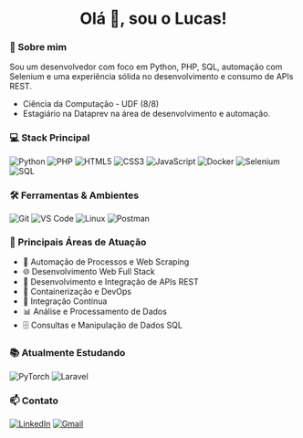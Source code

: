 <h1 align="center">Olá 👋, sou o Lucas!</h1>

### 🚀 Sobre mim
Sou um desenvolvedor com foco em Python, PHP, SQL, automação com Selenium e uma experiência sólida no desenvolvimento e consumo de APIs REST.
- Ciência da Computação - UDF (8/8)
- Estagiário na Dataprev na área de desenvolvimento e automação.

### 💻 Stack Principal
![Python](https://img.shields.io/badge/Python-3776AB?style=for-the-badge&logo=python&logoColor=white)
![PHP](https://img.shields.io/badge/PHP-777BB4?style=for-the-badge&logo=php&logoColor=white)
![HTML5](https://img.shields.io/badge/HTML5-E34F26?style=for-the-badge&logo=html5&logoColor=white)
![CSS3](https://img.shields.io/badge/CSS3-1572B6?style=for-the-badge&logo=css3&logoColor=white)
![JavaScript](https://img.shields.io/badge/JavaScript-F7DF1E?style=for-the-badge&logo=javascript&logoColor=black)
![Docker](https://img.shields.io/badge/Docker-2496ED?style=for-the-badge&logo=docker&logoColor=white)
![Selenium](https://img.shields.io/badge/Selenium-43B02A?style=for-the-badge&logo=selenium&logoColor=white)
![SQL](https://img.shields.io/badge/SQL-4479A1?style=for-the-badge&logo=mysql&logoColor=white)

### 🛠️ Ferramentas & Ambientes
![Git](https://img.shields.io/badge/Git-F05032?style=for-the-badge&logo=git&logoColor=white)
![VS Code](https://img.shields.io/badge/VS%20Code-007ACC?style=for-the-badge&logo=visual-studio-code&logoColor=white)
![Linux](https://img.shields.io/badge/Linux-FCC624?style=for-the-badge&logo=linux&logoColor=black)
![Postman](https://img.shields.io/badge/Postman-FF6C37?style=for-the-badge&logo=postman&logoColor=white)

### 🎯 Principais Áreas de Atuação
- 🤖 Automação de Processos e Web Scraping
- 🌐 Desenvolvimento Web Full Stack
- 🔗 Desenvolvimento e Integração de APIs REST
- 🐳 Containerização e DevOps
- 🔄 Integração Contínua
- 📊 Análise e Processamento de Dados
- 🗄️ Consultas e Manipulação de Dados SQL

### 📚 Atualmente Estudando
![PyTorch](https://img.shields.io/badge/PyTorch-EE4C2C?style=for-the-badge&logo=pytorch&logoColor=white)
![Laravel](https://img.shields.io/badge/Laravel-FF2D20?style=for-the-badge&logo=laravel&logoColor=white)


### 📫 Contato
[![LinkedIn](https://img.shields.io/badge/LinkedIn-0077B5?style=for-the-badge&logo=linkedin&logoColor=white)](https://linkedin.com/in/lucasluizz)
[![Gmail](https://img.shields.io/badge/Gmail-D14836?style=for-the-badge&logo=gmail&logoColor=white)](mailto:lurani2003@gmail.com)
